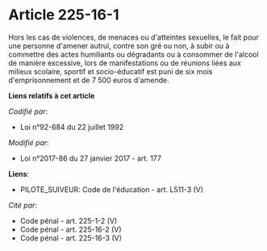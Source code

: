 # Article 225-16-1

Hors les cas de violences, de menaces ou d'atteintes sexuelles, le fait pour une personne d'amener autrui, contre son gré ou
non, à subir ou à commettre des actes humiliants ou dégradants ou à consommer de l'alcool de manière excessive, lors de
manifestations ou de réunions liées aux milieux scolaire, sportif et socio-éducatif est puni de six mois d'emprisonnement et
de 7 500 euros d'amende.

**Liens relatifs à cet article**

_Codifié par_:

  - Loi n°92-684 du 22 juillet 1992

_Modifié par_:

  - Loi n°2017-86 du 27 janvier 2017 - art. 177

**Liens**:

  - PILOTE_SUIVEUR: Code de l'éducation - art. L511-3 (V)

_Cité par_:

  - Code pénal - art. 225-1-2 (V)
  - Code pénal - art. 225-16-2 (V)
  - Code pénal - art. 225-16-3 (V)
